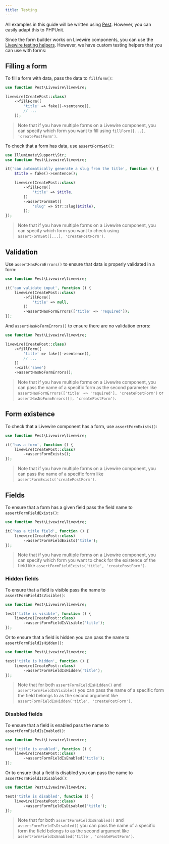 ```yaml
---
title: Testing
---
```


All examples in this guide will be written using [Pest](https://pestphp.com). However, you can easily adapt this to PHPUnit.

Since the form builder works on Livewire components, you can use the [Livewire testing helpers](https://laravel-livewire.com/docs/testing). However, we have custom testing helpers that you can use with forms:

## Filling a form

To fill a form with data, pass the data to `fillform()`:

```php
use function Pest\Livewire\livewire;

livewire(CreatePost::class)
    ->fillForm([
        'title' => fake()->sentence(),
        // ...
    ]);
```

> Note that if you have multiple forms on a Livewire component, you can specify which form you want to fill using `fillForm([...], 'createPostForm')`.

To check that a form has data, use `assertFormSet()`:

```php
use Illuminate\Support\Str;
use function Pest\Livewire\livewire;

it('can automatically generate a slug from the title', function () {
    $title = fake()->sentence();

    livewire(CreatePost::class)
        ->fillForm([
            'title' => $title,
        ])
        ->assertFormSet([
            'slug' => Str::slug($title),
        ]);
});
```

> Note that if you have multiple forms on a Livewire component, you can specify which form you want to check using `assertFormSet([...], 'createPostForm')`.

## Validation

Use `assertHasFormErrors()` to ensure that data is properly validated in a form:

```php
use function Pest\Livewire\livewire;

it('can validate input', function () {
    livewire(CreatePost::class)
        ->fillForm([
            'title' => null,
        ])
        ->assertHasFormErrors(['title' => 'required']);
});
```

And `assertHasNoFormErrors()` to ensure there are no validation errors:

```php
use function Pest\Livewire\livewire;

livewire(CreatePost::class)
    ->fillForm([
        'title' => fake()->sentence(),
        // ...
    ])
    ->call('save')
    ->assertHasNoFormErrors();
```

> Note that if you have multiple forms on a Livewire component, you can pass the name of a specific form as the second parameter like `assertHasFormErrors(['title' => 'required'], 'createPostForm')` or `assertHasNoFormErrors([], 'createPostForm')`.

## Form existence

To check that a Livewire component has a form, use `assertFormExists()`:

```php
use function Pest\Livewire\livewire;

it('has a form', function () {
    livewire(CreatePost::class)
        ->assertFormExists();
});
```

> Note that if you have multiple forms on a Livewire component, you can pass the name of a specific form like `assertFormExists('createPostForm')`.

## Fields

To ensure that a form has a given field pass the field name to `assertFormFieldExists()`:

```php
use function Pest\Livewire\livewire;

it('has a title field', function () {
    livewire(CreatePost::class)
        ->assertFormFieldExists('title');
});
```

> Note that if you have multiple forms on a Livewire component, you can specify which form you want to check for the existence of the field like `assertFormFieldExists('title', 'createPostForm')`.

### Hidden fields

To ensure that a field is visible pass the name to `assertFormFieldIsVisible()`:

```php
use function Pest\Livewire\livewire;

test('title is visible', function () {
    livewire(CreatePost::class)
        ->assertFormFieldIsVisible('title');
});
```

Or to ensure that a field is hidden you can pass the name to `assertFormFieldIsHidden()`:

```php
use function Pest\Livewire\livewire;

test('title is hidden', function () {
    livewire(CreatePost::class)
        ->assertFormFieldIsHidden('title');
});
```

> Note that for both `assertFormFieldIsHidden()` and `assertFormFieldIsVisible()` you can pass the name of a specific form the field belongs to as the second argument like `assertFormFieldIsHidden('title', 'createPostForm')`.

### Disabled fields

To ensure that a field is enabled pass the name to `assertFormFieldIsEnabled()`:

```php
use function Pest\Livewire\livewire;

test('title is enabled', function () {
    livewire(CreatePost::class)
        ->assertFormFieldIsEnabled('title');
});
```

Or to ensure that a field is disabled you can pass the name to `assertFormFieldIsDisabled()`:

```php
use function Pest\Livewire\livewire;

test('title is disabled', function () {
    livewire(CreatePost::class)
        ->assertFormFieldIsDisabled('title');
});
```

> Note that for both `assertFormFieldIsEnabled()` and `assertFormFieldIsDisabled()` you can pass the name of a specific form the field belongs to as the second argument like `assertFormFieldIsEnabled('title', 'createPostForm')`.
